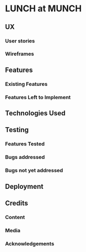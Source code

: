 # LUNCH at MUNCH


## UX



### User stories



### Wireframes



## Features

### Existing Features



### Features Left to Implement



## Technologies Used



## Testing



### Features Tested



### Bugs addressed


### Bugs not yet addressed



## Deployment



## Credits

### Content


### Media



### Acknowledgements

